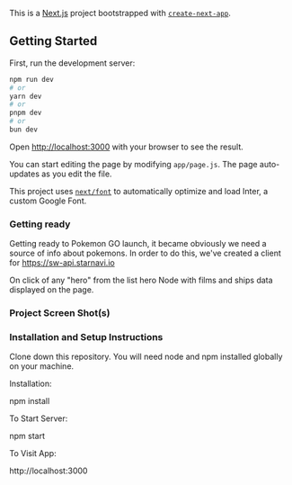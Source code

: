This is a [Next.js](https://nextjs.org/) project bootstrapped with [`create-next-app`](https://github.com/vercel/next.js/tree/canary/packages/create-next-app).

## Getting Started

First, run the development server:

```bash
npm run dev
# or
yarn dev
# or
pnpm dev
# or
bun dev
```

Open [http://localhost:3000](http://localhost:3000) with your browser to see the result.

You can start editing the page by modifying `app/page.js`. The page auto-updates as you edit the file.

This project uses [`next/font`](https://nextjs.org/docs/basic-features/font-optimization) to automatically optimize and load Inter, a custom Google Font.
### Getting ready
Getting ready to Pokemon GO launch, it became obviously we need a source of info about pokemons. In order to do this, we've created a client for https://sw-api.starnavi.io

On click of any "hero" from the list hero Node with films and ships data displayed on the page.

### Project Screen Shot(s)


### Installation and Setup Instructions

Clone down this repository. You will need node and npm installed globally on your machine.

Installation:

npm install

To Start Server:

npm start

To Visit App:

http://localhost:3000